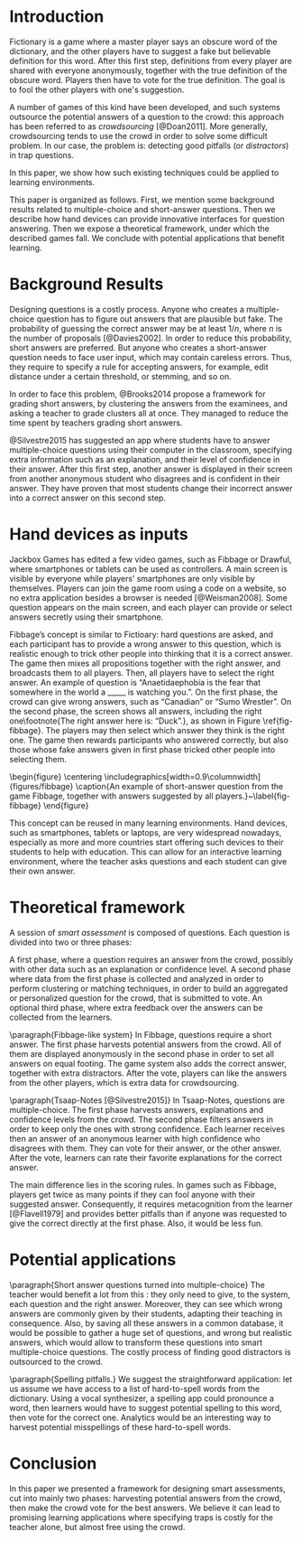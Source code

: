 # Introduction

Fictionary is a game where a master player says an obscure word of the dictionary, and the other players have to suggest a fake but believable definition for this word. After this first step, definitions from every player are shared with everyone anonymously, together with the true definition of the obscure word. Players then have to vote for the true definition. The goal is to fool the other players with one's suggestion.

A number of games of this kind have been developed, and such systems outsource the potential answers of a question to the crowd: this approach has been referred to as *crowdsourcing* [@Doan2011]. More generally, crowdsourcing tends to use the crowd in order to solve some difficult problem. In our case, the problem is: detecting good pitfalls (or *distractors*) in trap questions.

In this paper, we show how such existing techniques could be applied to learning environments.

This paper is organized as follows. First, we mention some background results related to multiple-choice and short-answer questions. Then we describe how hand devices can provide innovative interfaces for question answering. Then we expose a theoretical framework, under which the described games fall. We conclude with potential applications that benefit learning.

# Background Results

Designing questions is a costly process. Anyone who creates a multiple-choice question has to figure out answers that are plausible but fake. The probability of guessing the correct answer may be at least $1/n$, where $n$ is the number of proposals [@Davies2002]. In order to reduce this probability, short answers are preferred. But anyone who creates a short-answer question needs to face user input, which may contain careless errors. Thus, they require to specify a rule for accepting answers, for example, edit distance under a certain threshold, or stemming, and so on.

In order to face this problem, @Brooks2014 propose a framework for grading short answers, by clustering the answers from the examinees, and asking a teacher to grade clusters all at once. They managed to reduce the time spent by teachers grading short answers.

@Silvestre2015 has suggested an app where students have to answer multiple-choice questions using their computer in the classroom, specifying extra information such as an explanation, and their level of confidence in their answer. After this first step, another answer is displayed in their screen from another anonymous student who disagrees and is confident in their answer. They have proven that most students change their incorrect answer into a correct answer on this second step.

# Hand devices as inputs

Jackbox Games has edited a few video games, such as Fibbage or Drawful, where smartphones or tablets can be used as controllers. A main screen is visible by everyone while players’ smartphones are only visible by themselves. Players can join the game room using a code on a website, so no extra application besides a browser is needed [@Weisman2008]. Some question appears on the main screen, and each player can provide or select answers secretly using their smartphone.

Fibbage’s concept is similar to Fictioary: hard questions are asked, and each participant has to provide a wrong answer to this question, which is realistic enough to trick other people into thinking that it is a correct answer. The game then mixes all propositions together with the right answer, and broadcasts them to all players. Then, all players have to select the right answer. An example of question is “Anaetidaephobia is the fear that somewhere in the world a _____ is watching you.”. On the first phase, the crowd can give wrong answers, such as “Canadian” or “Sumo Wrestler”. On the second phase, the screen shows all answers, including the right one\footnote{The right answer here is: “Duck”.}, as shown in Figure \ref{fig-fibbage}. The players may then select which answer they think is the right one. The game then rewards participants who answered correctly, but also those whose fake answers given in first phase tricked other people into selecting them.

\begin{figure}
\centering
  \includegraphics[width=0.9\columnwidth]{figures/fibbage}
  \caption{An example of short-answer question from the game Fibbage, together with answers suggested by all players.}~\label{fig-fibbage}
\end{figure}

This concept can be reused in many learning environments. Hand devices, such as smartphones, tablets or laptops, are very widespread nowadays, especially as more and more countries start offering such devices to their students to help with education. This can allow for an interactive learning environment, where the teacher asks questions and each student can give their own answer.

# Theoretical framework

A session of *smart assessment* is composed of questions. Each question is divided into two or three phases:

A first phase, where a question requires an answer from the crowd, possibly with other data such as an explanation or confidence level.
A second phase where data from the first phase is collected and analyzed in order to perform clustering or matching techniques, in order to build an aggregated or personalized question for the crowd, that is submitted to vote.
An optional third phase, where extra feedback over the answers can be collected from the learners.

\paragraph{Fibbage-like system} In Fibbage, questions require a short answer. The first phase harvests potential answers from the crowd. All of them are displayed anonymously in the second phase in order to set all answers on equal footing. The game system also adds the correct answer, together with extra distractors. After the vote, players can like the answers from the other players, which is extra data for crowdsourcing.

\paragraph{Tsaap-Notes [@Silvestre2015]} In Tsaap-Notes, questions are multiple-choice. The first phase harvests answers, explanations and confidence levels from the crowd. The second phase filters answers in order to keep only the ones with strong confidence. Each learner receives then an answer of an anonymous learner with high confidence who disagrees with them. They can vote for their answer, or the other answer. After the vote, learners can rate their favorite explanations for the correct answer.

The main difference lies in the scoring rules. In games such as Fibbage, players get twice as many points if they can fool anyone with their suggested answer. Consequently, it requires metacognition from the learner [@Flavell1979] and provides better pitfalls than if anyone was requested to give the correct directly at the first phase. Also, it would be less fun.

# Potential applications

\paragraph{Short answer questions turned into multiple-choice} The teacher would benefit a lot from this : they only need to give, to the system, each question and the right answer. Moreover, they can see which wrong answers are commonly given by their students, adapting their teaching in consequence. Also, by saving all these answers in a common database, it would be possible to gather a huge set of questions, and wrong but realistic answers, which would allow to transform these questions into smart multiple-choice questions. The costly process of finding good distractors is outsourced to the crowd.

\paragraph{Spelling pitfalls.} We suggest the straightforward application: let us assume we have access to a list of hard-to-spell words from the dictionary. Using a vocal synthesizer, a spelling app could pronounce a word, then learners would have to suggest potential spelling to this word, then vote for the correct one. Analytics would be an interesting way to harvest potential misspellings of these hard-to-spell words.

# Conclusion

In this paper we presented a framework for designing smart assessments, cut into mainly two phases: harvesting potential answers from the crowd, then make the crowd vote for the best answers. We believe it can lead to promising learning applications where specifying traps is costly for the teacher alone, but almost free using the crowd.

